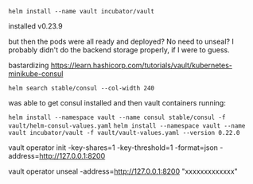 `helm install --name vault incubator/vault`

installed v0.23.9

but then the pods were all ready and deployed?  No need to unseal?  I probably didn't do the backend storage properly, if I were to guess.

bastardizing
https://learn.hashicorp.com/tutorials/vault/kubernetes-minikube-consul


`helm search stable/consul --col-width 240`

was able to get consul installed and then vault containers running:

`helm install --namespace vault --name consul stable/consul -f vault/helm-consul-values.yaml`
`helm install --namespace vault --name vault incubator/vault -f vault/vault-values.yaml --version 0.22.0`

vault operator init -key-shares=1 -key-threshold=1 -format=json -address=http://127.0.0.1:8200

vault operator unseal -address=http://127.0.0.1:8200 "xxxxxxxxxxxxx"